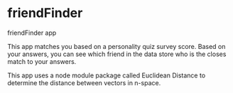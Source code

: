 # friendFinder
friendFinder app

This app matches you based on a personality quiz survey score. Based on your answers, you can see which friend in the data store who is the closes match to your answers.

This app uses a node module package called Euclidean Distance to determine the distance between vectors in n-space.
